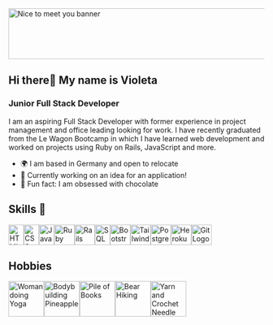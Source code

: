 <img src="https://github.com/user-attachments/assets/6db45907-516d-4ecf-9612-5311427c3f07" alt="Nice to meet you banner" width="700" height="100">

## Hi there👋 My name is Violeta
### Junior Full Stack Developer

I am an aspiring Full Stack Developer with former experience in project management and office leading looking for work. I have recently graduated from the Le Wagon Bootcamp in which I have learned web development and worked on projects using Ruby on Rails, JavaScript and more. 

- 🌍 I am based in Germany and open to relocate
- 📝 Currently working on an idea for an application!
- 🍫 Fun fact: I am obsessed with chocolate

## Skills 💪
<div style="display: flex; flex-wrap: wrap;">
    <img src="https://github.com/user-attachments/assets/846e5eec-c6d4-4e53-8c71-911a2a8a053d" alt="HTML Logo" width="30" height="40">
    <img src="https://github.com/user-attachments/assets/e80e5848-f5ae-4611-ace7-fac94ab6a510" alt="CSS Logo" width="30" height="40">
    <img src="https://github.com/user-attachments/assets/c050ad68-f4cd-481e-9444-ff4978b3b92b" alt="JavaScript Logo" width="30" height="40">
    <img src="https://github.com/user-attachments/assets/71b97a2c-596b-4e19-a595-590dcf6ccf9b" alt="Ruby Logo" width="40" height="40">
    <img src="https://github.com/user-attachments/assets/d5a92248-08b1-4eb2-ad47-ea6e85efd538" alt="Rails Logo" width="40" height="40">
    <img src="https://github.com/user-attachments/assets/5300871a-0f8b-453f-b715-eb10c9a5eff4" alt="SQL Logo" width="30" height="40">
    <img src="https://github.com/user-attachments/assets/31f14624-65ac-4c18-9b55-2e20151f6266" alt="Bootstrap Logo" width="40" height="40">
    <img src="https://github.com/user-attachments/assets/8d5e3f06-2864-477c-9d31-dcb5b795a6e0" alt="Tailwind Logo" width="40" height="40">
    <img src="https://github.com/user-attachments/assets/83972229-b3ac-4b4b-abc8-3bab75f359e0" alt="PostgreSQL Logo" width="40" height="40">
    <img src="https://github.com/user-attachments/assets/d611c69a-1166-4532-bd5c-36f2656b6198" alt="Heroku Logo" width="40" height="40">
      <img src="https://github.com/user-attachments/assets/5b5cac7c-4178-4f04-a34a-854b91b7f2e9" alt="Git Logo" width="40" height="40">
</div>

## Hobbies 
<div style="display: flex; flex-wrap: wrap;">
    <img src="https://github.com/user-attachments/assets/a33eb146-3d48-4dc4-bdf8-d5ed7e2d5545" alt="Woman doing Yoga" width="70" height="70">
    <img src="https://github.com/user-attachments/assets/4dfb7949-103f-4f83-b5d2-82519b497008" alt="Bodybuilding Pineapple" width="70" height="70">
    <img src="https://github.com/user-attachments/assets/13ca938b-e679-4efb-b70e-0f8eebd1387c" alt="Pile of Books" width="70" height="70">
    <img src="https://github.com/user-attachments/assets/a6123bd1-e2d8-432b-80b5-22207dfdb461" alt="Bear Hiking" width="70" height="70">
    <img src="https://github.com/user-attachments/assets/a49862d6-2a8a-44a5-86e6-2dbb4bd6043a" alt="Yarn and Crochet Needle" width="70" height="70">
</div>

